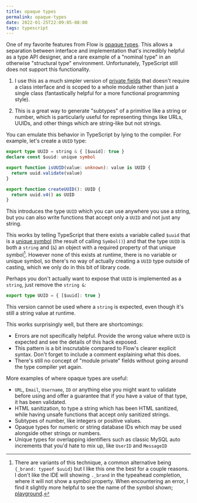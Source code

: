 ```yaml
---
title: opaque types
permalink: opaque-types
date: 2022-01-25T22:09:05-08:00
tags: typescript
---
```


One of my favorite features from Flow is [opaque types]. This allows a
separation between interface and implementation that's incredibly helpful as a
type API designer, and a rare example of a "nominal type" in an otherwise
"structural type" environment. Unfortunately, TypeScript still does not support
this functionality.

1. I use this as a much simpler version of [private fields] that doesn't require
   a class interface and is scoped to a whole module rather than just a single
   class (fantastically helpful for a more functional programming style).

2. This is a great way to generate "subtypes" of a primitive like a string or
   number, which is particularly useful for representing things like URLs,
   UUIDs, and other things which are string-like but not strings.

You can emulate this behavior in TypeScript by lying to the compiler. For
example, let's create a `UUID` type:

```typescript
export type UUID = string & { [$uuid]: true }
declare const $uuid: unique symbol

export function isUUID(value: unknown): value is UUID {
  return uuid.validate(value)
}

export function createUUID(): UUID {
  return uuid.v4() as UUID
}
```

This introduces the type `UUID` which you can use anywhere you use a string, but
you can also write functions that accept only a `UUID` and not just any string.

This works by telling TypeScript that there exists a variable called `$uuid`
that is a [unique symbol] (the result of calling `Symbol()`) and that the type
`UUID` is both a `string` and (`&`) an object with a required property of that
unique symbol[^why]. However none of this exists at runtime, there is no
variable or unique symbol, so there's no way of actually creating a `UUID` type
outside of casting, which we only do in this bit of library code.

[^why]:
    There are variants of this technique, a common alternative being
    `{_brand: typeof $uuid}` but I like this one the best for a couple reasons.
    I don't like the IDE will showing `._brand` in the typeahead completion,
    where it will not show a symbol property. When encountering an error, I find
    it slightly more helpful to see the name of the symbol shown;
    [playground](https://www.typescriptlang.org/play?#code/PTAEFkE9QBwJwKYDMF0QE1AFwQYwBYB2AlgI4CuCAUAgB4wD2cW2kMCoAqpwJIAioALygAzljjFCAc1AAyUAG9QAbQAk5csXQBdAFzY4lUAF8q6PABsAholC4GhMaHWb0+8iQocRkALYAjBgszSxsOJA9cLGIHUGIRbn4ACgA3KwtKd0IAa0IGAHdCAEp9NIyOeK5ePioqEFAAQTsGX19Y9Jw4QitolOo6RmZWdlAAUV8rYgshUXFJGXklAH0l-zgrQnQV-Sw2BAYkZwQJqZMQ3Gtbe0cWVWPJiyyyIx8AoPPL8Mjo2Pjxh9S6UyoA8uQKxVKQIqIjGJ2CdTAAGEWjAwth8BxUHAmKBfAgRCIrFJ8VRrk48lgGok+PpqTMAOQARgATABmemkhzkhiUwj-Kb6fnTYRMtn0oA).

Perhaps you don't actually want to expose that `UUID` is implemented as a
`string`, just remove the `string &`:

```typescript
export type UUID = { [$uuid]: true }
```

This version cannot be used where a `string` is expected, even though it's still
a string value at runtime.

This works surprisingly well, but there are shortcomings:

- Errors are not specifically helpful. Provide the wrong value where `UUID` is
  expected and see the details of this hack exposed.
- This pattern is a bit inscrutable compared to Flow's clearer explicit syntax.
  Don't forget to include a comment explaining what this does.
- There's still no concept of "module private" fields without going around the
  type compiler yet again.

More examples of where opaque types are useful:

- `URL`, `Email`, `Username`, `ID` or anything else you might want to validate
  before using and offer a guarantee that if you have a value of that type, it
  has been validated.
- HTML sanitization, to type a string which has been HTML sanitized, while
  having unsafe functions that accept only sanitized strings.
- Subtypes of number, like integers or positive values.
- Opaque types for numeric or string database IDs which may be used alongside
  other strings or numbers.
- Unique types for overlapping identifiers such as classic MySQL auto increments
  that you'd hate to mix up, like `UserID` and `MessageID`

[opaque types]: https://flow.org/en/docs/types/opaque-types/
[private fields]:
  https://developer.mozilla.org/en-US/docs/Web/JavaScript/Reference/Classes/Private_class_fields
[unique symbol]:
  https://www.typescriptlang.org/docs/handbook/symbols.html#unique-symbol
